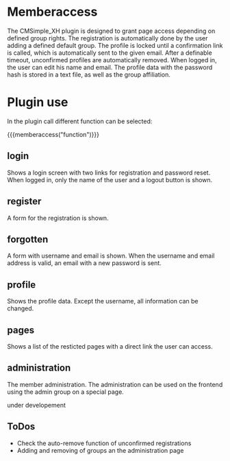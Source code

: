 Memberaccess
============

The CMSimple_XH plugin is designed to grant page access depending on defined group rights. The registration is automatically done by the user adding a defined default group. The profile is locked until a confirmation link is called, which is automatically sent to the given email. After a definable timeout, unconfirmed profiles are automatically removed. When logged in, the user can edit his name and email. The profile data with the password hash is stored in a text file, as well as the group affiliation.

Plugin use
==========

In the plugin call different function can be selected:

{{{memberaccess("function")}}}

login
-----

Shows a login screen with two links for registration and password reset. When logged in, only the name of the user and a logout button is shown.

register
--------

A form for the registration is shown.

forgotten
---------

A form with username and email is shown. When the username and email address is valid, an email with a new password is sent.

profile
-------

Shows the profile data. Except the username, all information can be changed.

pages
-----

Shows a list of the resticted pages with a direct link the user can access.

administration
--------------

The member administration. The administration can be used on the frontend using the admin group on a special page.

under developement

ToDos
-----

* Check the auto-remove function of unconfirmed registrations
* Adding and removing of groups an the administration page
